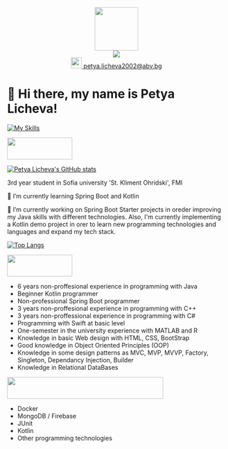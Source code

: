 <div id="header" align="center">
  <img src="https://media.tenor.com/bmI8NqhrsfkAAAAC/programming-java.gif" width="100"/>
</div>

<div align="center">
  <a href="https://www.linkedin.com/in/petya-licheva/">
    <img src="https://img.shields.io/badge/Follow%20me%20on-LinkedIn-blue"></img>
  </a>
</div> 

<div align="center">
  <a href="petya.licheva2002@abv.bg">
    <img src="https://cdn-icons-png.flaticon.com/512/482/482948.png" width="25"></img>
    <span> petya.licheva2002@abv.bg </span>
  </a>
</div>

<h1> 👋 Hi there, my name is Petya Licheva! </h1>

[![My Skills](https://skillicons.dev/icons?i=java,spring,postman,hibernate,cs,cpp,html,css,js)](https://skillicons.dev)

<a>
  <img src="https://img.shields.io/badge/Tech-Stack-blue" style="width:150px; height: 50px"></img>
</a> 

[![Petya Licheva's GitHub stats](https://github-readme-stats.vercel.app/api/top-langs?username=pety02&hide=html,scss,stylus,blade,jupyter%20notebook,python,css,shell,batchfile,dockerfile,typescript&theme=algolia&show_icons=true)](https://github.com/pety02)

<div>
  <p> 3rd year student in Sofia university 'St. Kliment Ohridski', FMI </p>
  <p> 🌱 I’m currently learning Spring Boot and Kotlin </p>
  <p> 🔭 I’m currently working on Spring Boot Starter projects in oreder improving my Java skills with different technologies. Also, I'm currently implementing a Kotlin demo project in orer to learn new programming technologies and languages and expand my tech stack.  </p>
</div>

[![Top Langs](https://github-readme-stats.vercel.app/api?username=pety02&theme=algolia&show_icons=true)](https://github.com/pety02)

<div>
  <a>
    <img src="https://img.shields.io/badge/My-Experience-orange" style="width:150px; height: 50px"></img>
  </a> 
  <ul>
    <li> 6 years non-proffesional experience in programming with Java </li>
    <li> Beginner Kotlin programmer </li>
    <li> Non-professional Spring Boot programmer </li>
    <li> 3 years non-proffesional experience in programming with C++ </li> 
    <li> 3 years non-proffessional experience in programming with C# </li>
    <li> Programming with Swift at basic level </li>
    <li> One-semester in the university experience with MATLAB and R </li>
    <li> Knowledge in basic Web design with HTML, CSS, BootStrap </li>
    <li> Good knowledge in Object Oriented Principles (OOP) </li>
    <li> Knowledge in some design patterns as MVC, MVP, MVVP, Factory, Singleton, Dependancy Injection, Builder </li>
    <li> Knowledge in Relational DataBases</li>
  </ul>
  
  <a>
    <img src="https://img.shields.io/badge/Technologies-That%20I%20Am%20Interested%20In-green" style="width:360px; height:50px"></img>
  </a>
  <ul>
    <li> Docker </li>
    <li> MongoDB / Firebase </li>
    <li> JUnit </li>
    <li> Kotlin </li>
    <li> Other programming technologies </li>
  </ul>
</div>
